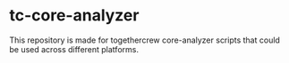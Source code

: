 # tc-core-analyzer

This repository is made for togethercrew core-analyzer scripts that could be used across different platforms.

